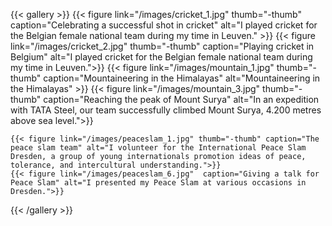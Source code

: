 



 <div class="header" id="header03">


{{< gallery >}}
  {{< figure link="/images/cricket_1.jpg" thumb="-thumb" caption="Celebrating a successful shot in cricket" alt="I played cricket for the Belgian female national team during my time in Leuven." >}}
  {{< figure link="/images/cricket_2.jpg" thumb="-thumb" caption="Playing cricket in Belgium" alt="I played cricket for the Belgian female national team during my time in Leuven.">}}
  {{< figure link="/images/mountain_1.jpg" thumb="-thumb" caption="Mountaineering in the Himalayas" alt="Mountaineering in the Himalayas" >}}
  {{< figure link="/images/mountain_3.jpg" thumb="-thumb" caption="Reaching the peak of Mount Surya" alt="In an expedition with TATA Steel, our team successfully climbed Mount Surya, 4.200 metres above sea level.">}}

    {{< figure link="/images/peaceslam_1.jpg" thumb="-thumb" caption="The peace slam team" alt="I volunteer for the International Peace Slam Dresden, a group of young internationals promotion ideas of peace, tolerance, and intercultural understanding.">}}
    {{< figure link="/images/peaceslam_6.jpg"  caption="Giving a talk for Peace Slam" alt="I presented my Peace Slam at various occasions in Dresden.">}}


{{< /gallery >}}

</div>